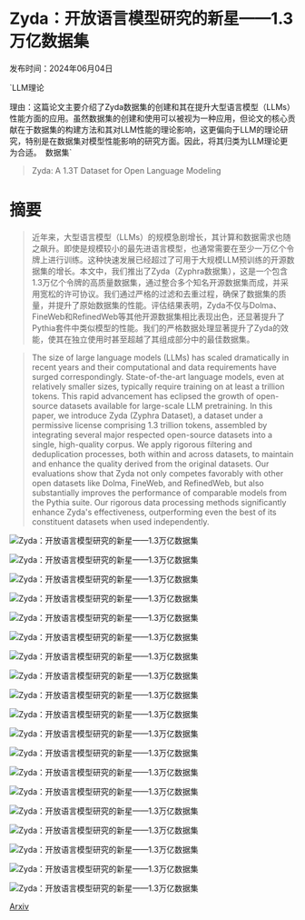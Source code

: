 # Zyda：开放语言模型研究的新星——1.3万亿数据集

发布时间：2024年06月04日

`LLM理论

理由：这篇论文主要介绍了Zyda数据集的创建和其在提升大型语言模型（LLMs）性能方面的应用。虽然数据集的创建和使用可以被视为一种应用，但论文的核心贡献在于数据集的构建方法和其对LLM性能的理论影响，这更偏向于LLM的理论研究，特别是在数据集对模型性能影响的研究方面。因此，将其归类为LLM理论更为合适。` `数据集`

> Zyda: A 1.3T Dataset for Open Language Modeling

# 摘要

> 近年来，大型语言模型（LLMs）的规模急剧增长，其计算和数据需求也随之飙升。即使是规模较小的最先进语言模型，也通常需要在至少一万亿个令牌上进行训练。这种快速发展已经超过了可用于大规模LLM预训练的开源数据集的增长。本文中，我们推出了Zyda（Zyphra数据集），这是一个包含1.3万亿个令牌的高质量数据集，通过整合多个知名开源数据集而成，并采用宽松的许可协议。我们通过严格的过滤和去重过程，确保了数据集的质量，并提升了原始数据集的性能。评估结果表明，Zyda不仅与Dolma、FineWeb和RefinedWeb等其他开源数据集相比表现出色，还显著提升了Pythia套件中类似模型的性能。我们的严格数据处理显著提升了Zyda的效能，使其在独立使用时甚至超越了其组成部分中的最佳数据集。

> The size of large language models (LLMs) has scaled dramatically in recent years and their computational and data requirements have surged correspondingly. State-of-the-art language models, even at relatively smaller sizes, typically require training on at least a trillion tokens. This rapid advancement has eclipsed the growth of open-source datasets available for large-scale LLM pretraining. In this paper, we introduce Zyda (Zyphra Dataset), a dataset under a permissive license comprising 1.3 trillion tokens, assembled by integrating several major respected open-source datasets into a single, high-quality corpus. We apply rigorous filtering and deduplication processes, both within and across datasets, to maintain and enhance the quality derived from the original datasets. Our evaluations show that Zyda not only competes favorably with other open datasets like Dolma, FineWeb, and RefinedWeb, but also substantially improves the performance of comparable models from the Pythia suite. Our rigorous data processing methods significantly enhance Zyda's effectiveness, outperforming even the best of its constituent datasets when used independently.

![Zyda：开放语言模型研究的新星——1.3万亿数据集](../../../paper_images/2406.01981/pie_zyda.png)

![Zyda：开放语言模型研究的新星——1.3万亿数据集](../../../paper_images/2406.01981/lsh_0_4_dist_ES.png)

![Zyda：开放语言模型研究的新星——1.3万亿数据集](../../../paper_images/2406.01981/lsh_0.4_dist_JS.png)

![Zyda：开放语言模型研究的新星——1.3万亿数据集](../../../paper_images/2406.01981/scores_across_time_smoothed.png)

![Zyda：开放语言模型研究的新星——1.3万亿数据集](../../../paper_images/2406.01981/zyda-vs-pile-across-scale.png)

![Zyda：开放语言模型研究的新星——1.3万亿数据集](../../../paper_images/2406.01981/zyda-vs-pile-across-evals.png)

![Zyda：开放语言模型研究的新星——1.3万亿数据集](../../../paper_images/2406.01981/ablations_plots_acc_norm_v2.png)

![Zyda：开放语言模型研究的新星——1.3万亿数据集](../../../paper_images/2406.01981/deduplication_threshold_ablations.png)

![Zyda：开放语言模型研究的新星——1.3万亿数据集](../../../paper_images/2406.01981/ablations_evals_Arc_Challenge.png)

![Zyda：开放语言模型研究的新星——1.3万亿数据集](../../../paper_images/2406.01981/ablations_evals_Arc_Easy.png)

![Zyda：开放语言模型研究的新星——1.3万亿数据集](../../../paper_images/2406.01981/ablations_evals_Boolq.png)

![Zyda：开放语言模型研究的新星——1.3万亿数据集](../../../paper_images/2406.01981/ablations_evals_Hellaswag.png)

![Zyda：开放语言模型研究的新星——1.3万亿数据集](../../../paper_images/2406.01981/ablations_evals_Openbookqa.png)

![Zyda：开放语言模型研究的新星——1.3万亿数据集](../../../paper_images/2406.01981/ablations_evals_Piqa.png)

![Zyda：开放语言模型研究的新星——1.3万亿数据集](../../../paper_images/2406.01981/ablations_evals_Sciq.png)

![Zyda：开放语言模型研究的新星——1.3万亿数据集](../../../paper_images/2406.01981/ablations_evals_Winogrande.png)

![Zyda：开放语言模型研究的新星——1.3万亿数据集](../../../paper_images/2406.01981/x1.png)

![Zyda：开放语言模型研究的新星——1.3万亿数据集](../../../paper_images/2406.01981/lsh_0.4_dupes_len_dist_words.png)

![Zyda：开放语言模型研究的新星——1.3万亿数据集](../../../paper_images/2406.01981/lsh_0.4_FP_vs_words.png)

[Arxiv](https://arxiv.org/abs/2406.01981)